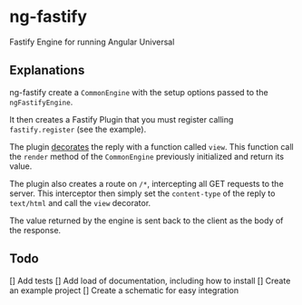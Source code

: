# ng-fastify

Fastify Engine for running Angular Universal

## Explanations

ng-fastify create a `CommonEngine` with the setup options passed to the `ngFastifyEngine`.

It then creates a Fastify Plugin that you must register calling `fastify.register` (see the example).

The plugin [decorates](https://www.fastify.io/docs/latest/Decorators/) the reply 
with a function called `view`. This function call the `render` method of the `CommonEngine`
previously initialized and return its value.

The plugin also creates a route on `/*`, intercepting all GET requests to the server. 
This interceptor then simply set the `content-type` of the reply to `text/html` and call
the `view` decorator.

The value returned by the engine is sent back to the client as the body of the response.

## Todo

[] Add tests
[] Add load of documentation, including how to install
[] Create an example project
[] Create a schematic for easy integration
